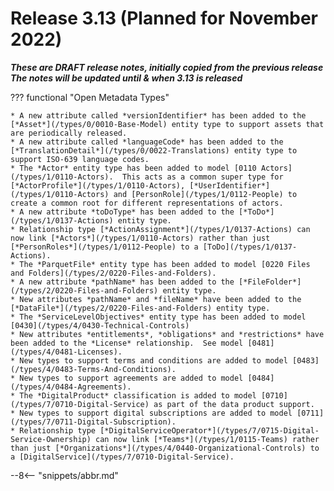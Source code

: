 <!-- SPDX-License-Identifier: CC-BY-4.0 -->
<!-- Copyright Contributors to the Egeria project. -->

# Release 3.13 (Planned for November 2022)

_**These are DRAFT release notes, initially copied from the previous release
The notes will be updated until & when 3.13 is released**_

??? functional "Open Metadata Types"

    * A new attribute called *versionIdentifier* has been added to the [*Asset*](/types/0/0010-Base-Model) entity type to support assets that are periodically released.
    * A new attribute called *languageCode* has been added to the [*TranslationDetail*](/types/0/0022-Translations) entity type to support ISO-639 language codes.
    * The *Actor* entity type has been added to model [0110 Actors](/types/1/0110-Actors).  This acts as a common super type for [*ActorProfile*](/types/1/0110-Actors), [*UserIdentifier*](/types/1/0110-Actors) and [PersonRole](/types/1/0112-People) to create a common root for different representations of actors.
    * A new attribute *toDoType* has been added to the [*ToDo*](/types/1/0137-Actions) entity type.
    * Relationship type [*ActionAssignment*](/types/1/0137-Actions) can now link [*Actors*](/types/1/0110-Actors) rather than just [*PersonRoles*](/types/1/0112-People) to a [ToDo](/types/1/0137-Actions).
    * The *ParquetFile* entity type has been added to model [0220 Files and Folders](/types/2/0220-Files-and-Folders).
    * A new attribute *pathName* has been added to the [*FileFolder*](/types/2/0220-Files-and-Folders) entity type.
    * New attributes *pathName* and *fileName* have been added to the [*DataFile*](/types/2/0220-Files-and-Folders) entity type.
    * The *ServiceLevelObjectives* entity type has been added to model [0430](/types/4/0430-Technical-Controls)
    * New attributes *entitlements*, *obligations* and *restrictions* have been added to the *License* relationship.  See model [0481](/types/4/0481-Licenses).
    * New types to support terms and conditions are added to model [0483](/types/4/0483-Terms-And-Conditions).
    * New types to support agreements are added to model [0484](/types/4/0484-Agreements).
    * The *DigitalProduct* classification is added to model [0710](/types/7/0710-Digital-Service) as part of the data product support.
    * New types to support digital subscriptions are added to model [0711](/types/7/0711-Digital-Subscription).
    * Relationship type [*DigitalServiceOperator*](/types/7/0715-Digital-Service-Ownership) can now link [*Teams*](/types/1/0115-Teams) rather than just [*Organizations*](/types/4/0440-Organizational-Controls) to a [DigitalService](/types/7/0710-Digital-Service).

--8<-- "snippets/abbr.md"
